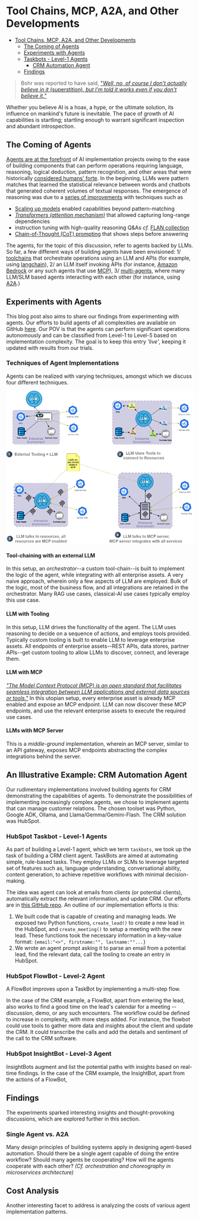 # Tool Chains, MCP, A2A, and Other Developments

<!-- TOC -->
* [Tool Chains, MCP, A2A, and Other Developments](#tool-chains-mcp-a2a-and-other-developments)
  * [The Coming of Agents](#the-coming-of-agents)
  * [Experiments with Agents](#experiments-with-agents)
  * [Taskbots - Level-1 Agents](#taskbots---level-1-agents)
    * [CRM Automation Agent](#crm-automation-agent)
  * [Findings](#findings)
<!-- TOC -->

>  Bohr was reported to have said, ["*Well, no, of course I don't actually believe in it* (superstition), *but I'm told it works even if you don't believe it.*"](https://uat.taylorfrancis.com/chapters/mono/10.4324/9780429037214-17/superstition-leszek-ko%C5%82akowski-agnieszka-ko%C5%82akowska) 


Whether you believe AI is a hoax, a hype, or the ultimate solution, its influence on mankind's future is inevitable. The pace of growth of AI capabilities is startling; startling enough to warrant significant inspection and abundant introspection. 

## The Coming of Agents

[Agents are at the forefront](https://globalventuring.com/corporate/information-technology/corporates-rush-to-invest-in-ai-agents/)  of AI implementation projects owing to the ease of building components that can perform operations requiring language, reasoning, logical deduction, pattern recognition, and other areas that were historically [considered humans' forte](https://arxiv.org/html/2404.01869v2).  In the beginning, LLMs were pattern matches that learned the statistical relevance between words and chatbots that generated coherent volumes of textual responses. The emergence of reasoning was due to a [series of improvements](https://arxiv.org/abs/2206.07682) with techniques such as

- [Scaling up models]( https://arxiv.org/abs/2005.14165) enabled capabilities beyond pattern-matching
- *[Transformers (attention mechanism)](https://arxiv.org/abs/1706.03762)* that allowed capturing long-range dependencies
- instruction tuning with high-quality reasoning Q&As *cf.* [FLAN collection](https://research.google/blog/google-research-2022-beyond-language-vision-and-generative-models/) 
- [Chain-of-Thought (CoT) prompting](https://arxiv.org/abs/2201.11903) that shows steps before answering

The agents, for the topic of this discussion, refer to agents backed by LLMs. So far, a few different ways of building agents have been envisioned: 1/ [toolchains](https://python.langchain.com/v0.1/docs/modules/agents/concepts/) that orchestrate operations using an LLM and APIs (for example, using [langchain](https://python.langchain.com/docs)), 2/ an LLM itself invoking APIs (for instance, [Amazon Bedrock](https://aws.amazon.com/blogs/machine-learning/harness-the-power-of-mcp-servers-with-amazon-bedrock-agents/) or any such agents that use [MCP](https://docs.anthropic.com/en/docs/agents-and-tools/mcp)), 3/ [multi-agents](https://cloud.google.com/discover/what-are-ai-agents), where many LLM/SLM based agents interacting with each other (for instance, using [A2A](https://developers.googleblog.com/en/a2a-a-new-era-of-agent-interoperability/).)

## Experiments with Agents

This blog post also aims to share our findings from experimenting with agents. Our efforts to build agents of all complexities are available on GitHub  [here](https://github.com/Mildogrc/agent-evolution). Our POV is that the agents can perform significant operations autonomously and can be classified from Level-1 to Level-5 based on implementation complexity. The goal is to keep this entry *'live'*, keeping it updated with results from our trials.

### Techniques of Agent Implementations
Agents can be realized with varying techniques, amongst which we discuss four different techniques.

![Agent Deployments](images/agent_deploys.png)

#### Tool-chaining with an external LLM
In this setup, an *orchestrator*--a custom tool-chain--is built to implement the logic of the agent, while integrating with all enterprise assets. A very naive approach, wherein only a few aspects of LLM are employed. Bulk of the logic, most of the business flow, and all integrations are retained in the orchestrator. Many RAG use cases, classical-AI use cases typically employ this use case. 

#### LLM with Tooling
In this setup, LLM drives the functionality of the agent. The LLM uses reasoning to decide on a sequence of actions, and employs tools provided. Typically custom tooling is built to enable LLM to leverage enterprise assets. All endpoints of enterprise assets--REST APIs, data stores, partner APIs--get custom tooling to allow LLMs to discover, connect, and leverage them.

#### LLM with MCP
[*"The Model Context Protocol (MCP) is an open standard that facilitates seamless integration between LLM applications and external data sources or tools."*](https://modelcontextprotocol.io/specification/2025-03-26/index)
In this utopian setup, every enterprise asset is already MCP enabled and expose an MCP endpoint. LLM can now discover these MCP endpoints, and use the relevant enterprise assets to execute the required use cases. 

#### LLMs with MCP Server
This is a  *middle-ground* implementation, wherein an MCP server, similar to an API gateway, exposes MCP endpoints abstracting the complex integrations behind the server. 


## An Illustrative Example: CRM Automation Agent
Our rudimentary implementations involved building agents for CRM demonstrating the capabilities of agents. To demonstrate the possibilities of implementing increasingly complex agents, we chose to implement agents that can manage customer relations. The chosen toolset was Python, Google ADK, Ollama, and Llama/Gemma/Gemini-Flash. The CRM solution was HubSpot. 

### HubSpot Taskbot - Level-1 Agents

As part of building a Level-1 agent, which we term `taskbots`, we took up the task of building a CRM client agent. TaskBots are aimed at automating simple, rule-based tasks. They employ LLMs or SLMs to leverage targeted set of features such as, language understanding, conversational ability, content generation, to achieve repetitive workflows with minimal decision-making. 

The idea was agent can look at emails from clients (or potential clients), automatically extract the relevant information, and update CRM.  Our efforts are in [this GitHub repo](https://github.com/Mildogrc/agent-evolution/tree/level-1-hubspot). An outline of our implementation efforts is this:
1. We built code that is capable of creating and managing leads. We exposed two Python functions, `create_lead()` to create a new lead in the HubSpot, and `create_meeting()` to setup a meeting with the new lead. These functions took the necessary information in a key-value format: `{email:"<>", firstname:"", lastname:""...}`
2. We wrote an agent prompt asking it to parse an email from a potential lead, find the relevant data, call the tooling to create an entry in HubSpot.


### HubSpot FlowBot - Level-2 Agent 
A FlowBot improves upon a TaskBot by implementing a multi-step flow. 

In the case of the CRM example, a FlowBot, apart from entering the lead, also works to find a good time on the lead's calendar for a meeting -- discussion, demo, or any such encounters. The workflow could be defined to increase in complexity, with more steps added. For instance, the flowbot could use tools to gather more data and insights about the client and update the CRM. It could transcribe the calls and add the details and sentiment of the call to the CRM software.


### HubSpot InsightBot - Level-3 Agent
InsightBots augment and list the potential paths with insights based on real-time findings.
In the case of the CRM example, the InsightBot, apart from the actions of a FlowBot,



## Findings
The experiments sparked interesting insights and thought-provoking discussions, which are explored further in this section.

### Single Agent vs. A2A
Many design principles of building systems apply in designing agent-based automation. Should there be a single agent capable of doing the entire workflow? Should many agents be cooperating? How will the agents cooperate with each other? *(Cf. orchestration and choreography in microservices architecture)*

## Cost Analysis
Another interesting facet to address is analyzing the costs of various agent implementation patterns.
